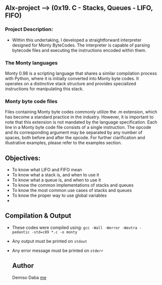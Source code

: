 ## Alx-project --> (0x19. C - Stacks, Queues - LIFO, FIFO)

### Project Description: 
- Within this undertaking, I developed a straightforward interpreter designed for Monty ByteCodes. The interpreter is capable of parsing bytecode files and executing the instructions encoded within them.

### The Monty languages
Monty 0.98 is a scripting language that shares a similar compilation process with Python, where it is initially converted into Monty byte codes. It operates on a distinctive stack structure and provides specialized instructions for manipulating this stack.

### Monty byte code files
Files containing Monty byte codes commonly utilize the .m extension, which has become a standard practice in the industry. However, it is important to note that this extension is not mandated by the language specification. Each line in a Monty byte code file consists of a single instruction. The opcode and its corresponding argument may be separated by any number of spaces, both before and after the opcode. For further clarification and illustrative examples, please refer to the examples section.

## Objectives:
* To know what LIFO and FIFO mean
* To know what a stack is, and when to use it
* To know what a queue is, and when to use it
* To know the common implementations of stacks and queues
* To know the most common use cases of stacks and queues
* To know the proper way to use global variables
* 
## Compilation & Output
* These codes were compiled using: ```gcc -Wall -Werror -Wextra -pedantic -std=c89 *.c -o monty```
* Any output must be printed on ```stdout```
* Any error message must be printed on ```stderr```

  ## Author
  Demiso Daba [me](https://github.com/DemisoDaba/monty)
